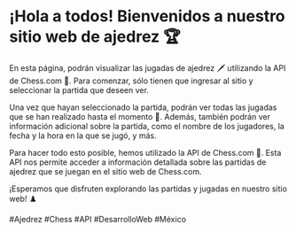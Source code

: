 # ¡Hola a todos! Bienvenidos a nuestro sitio web de ajedrez 🏆 #

En esta página, podrán visualizar las jugadas de ajedrez 🗡️ utilizando la API de Chess.com 🏰. Para comenzar, sólo tienen que ingresar al sitio y seleccionar la partida que deseen ver.

Una vez que hayan seleccionado la partida, podrán ver todas las jugadas que se han realizado hasta el momento 📜. Además, también podrán ver información adicional sobre la partida, como el nombre de los jugadores, la fecha y la hora en la que se jugó, y más.

Para hacer todo esto posible, hemos utilizado la API de Chess.com 🤖. Esta API nos permite acceder a información detallada sobre las partidas de ajedrez que se juegan en el sitio web de Chess.com.

¡Esperamos que disfruten explorando las partidas y jugadas en nuestro sitio web! ♟️

#Ajedrez #Chess #API #DesarrolloWeb #México
